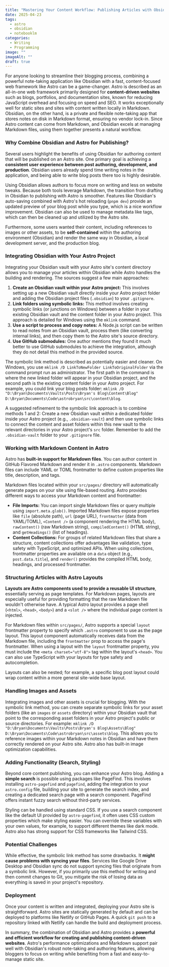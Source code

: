 ```yaml
---
title: "Mastering Your Content Workflow: Publishing Articles with Obsidian and Astro"
date: 2025-04-23
tags:
  - astro
  - obsidian
  - notebooklm
categories:
  - Writing
  - Programming
image: ""
imageAlt: ""
draft: true
---
```

For anyone looking to streamline their blogging process, combining a powerful note-taking application like Obsidian with a fast, content-focused web framework like Astro can be a game-changer. Astro is described as an all-in-one web framework primarily designed for **content-driven websites** such as blogs, portfolios, and documentation sites, known for reducing JavaScript overhead and focusing on speed and SEO. It works exceptionally well for static sites and sites with content written locally in Markdown. Obsidian, on the other hand, is a private and flexible note-taking app that stores notes on disk in Markdown format, ensuring no vendor lock-in. Since Astro content can come from Markdown, and Obsidian excels at managing Markdown files, using them together presents a natural workflow.

### Why Combine Obsidian and Astro for Publishing?

Several users highlight the benefits of using Obsidian for authoring content that will be published on an Astro site. One primary goal is achieving a **consistent user experience between post authoring, development, and production**. Obsidian users already spend time writing notes in the application, and being able to write blog posts there too is highly desirable.

Using Obsidian allows authors to focus more on writing and less on website tweaks. Because both tools leverage Markdown, the transition from drafting in Obsidian to publishing with Astro is smoother. Features like Obsidian's auto-saving combined with Astro's hot reloading (`pnpm dev`) provide an updated preview of your blog post while you type, which is a nice workflow improvement. Obsidian can also be used to manage metadata like tags, which can then be cleaned up and utilized by the Astro site.

Furthermore, some users wanted their content, including references to images or other assets, to be **self-contained** within the authoring environment (Obsidian) and render the same way in Obsidian, a local development server, and the production blog.

### Integrating Obsidian with Your Astro Project

Integrating your Obsidian vault with your Astro site's content directory allows you to manage your articles within Obsidian while Astro handles the building and rendering. The sources suggest a few main approaches:

1. **Create an Obsidian vault within your Astro project:** This involves setting up a new Obsidian vault directly inside your Astro project folder and adding the Obsidian project files (`.obsidian`) to your `.gitignore`.
2. **Link folders using symbolic links:** This method involves creating symbolic links (or junctions on Windows) between a folder in your existing Obsidian vault and the content folder in your Astro project. This approach is detailed for Windows using the `mklink` command.
3. **Use a script to process and copy notes:** A Node.js script can be written to read notes from an Obsidian vault, process them (like converting internal links), and then copy them to the Astro site's source directory.
4. **Use GitHub submodules:** One author mentions they found it much better to use GitHub submodules to achieve the integration, although they do not detail this method in the provided source.

The symbolic link method is described as potentially easier and cleaner. On Windows, you use `mklink /D LinkToNewFolder LinkToOriginalFolder` via the command prompt run as administrator. The first path in the command is where the new linked folder will appear in your Obsidian project, and the second path is the existing content folder in your Astro project. For example, you could link your blog posts folder: `mklink /D "D:\Bryan\Documents\Vaults\Posts\Bryan's Blog\Content\Blog" D:\Bryan\Documents\Code\astrobryan\src\content\blog`.

A suggested refinement to the symbolic link approach is to combine methods 1 and 2: Create a new Obsidian vault _within_ a dedicated folder inside your Astro project (e.g., `.obsidian-vault`) and then use symbolic links to connect the content and asset folders within this new vault to the relevant directories in your Astro project's `src` folder. Remember to add the `.obsidian-vault` folder to your `.gitignore` file.

### Working with Markdown Content in Astro

Astro has **built-in support for Markdown files**. You can author content in GitHub Flavored Markdown and render it in `.astro` components. Markdown files can include YAML or TOML frontmatter to define custom properties like title, description, and tags.

Markdown files located within your `src/pages/` directory will automatically generate pages on your site using file-based routing. Astro provides different ways to access your Markdown content and frontmatter:

- **File Imports:** You can import single Markdown files or query multiple using `import.meta.glob()`. Imported Markdown files expose properties like `file` (absolute path), `url` (page URL), `frontmatter` (data from YAML/TOML), `<Content />` (a component rendering the HTML body), `rawContent()` (raw Markdown string), `compiledContent()` (HTML string), and `getHeadings()` (list of headings).
- **Content Collections:** For groups of related Markdown files that share a structure, content collections offer advantages like validation, type safety with TypeScript, and optimized APIs. When using collections, frontmatter properties are available on a `data` object (e.g., `post.data.title`), and `render()` provides the compiled HTML body, headings, and processed frontmatter.

### Structuring Articles with Astro Layouts

**Layouts are Astro components used to provide a reusable UI structure**, essentially serving as page templates. For Markdown pages, layouts are especially useful for providing formatting that the raw Markdown file wouldn't otherwise have. A typical Astro layout provides a page shell (`<html>`, `<head>`, `<body>`) and a `<slot />` where the individual page content is injected.

For Markdown files within `src/pages/`, Astro supports a special `layout` frontmatter property to specify which `.astro` component to use as the page layout. This layout component automatically receives data from the Markdown file, including the `frontmatter` prop to access the page's frontmatter. When using a layout with the `layout` frontmatter property, you must include the `<meta charset="utf-8">` tag within the layout's `<head>`. You can also use TypeScript with your layouts for type safety and autocompletion.

Layouts can also be nested; for example, a specific blog post layout could wrap content within a more general site-wide base layout.

### Handling Images and Assets

Integrating images and other assets is crucial for blogging. With the symbolic link method, you can create separate symbolic links for your asset folders (like an `images` or `assets` directory) within your Obsidian vault that point to the corresponding asset folders in your Astro project's public or source directories. For example: `mklink /D "D:\Bryan\Documents\Vaults\Posts\Bryan's Blog\Assets\Blog" D:\Bryan\Documents\Code\astrobryan\src\assets\blog`. This allows you to reference images within your Markdown notes in Obsidian and have them correctly rendered on your Astro site. Astro also has built-in image optimization capabilities.

### Adding Functionality (Search, Styling)

Beyond core content publishing, you can enhance your Astro blog. Adding a **simple search** is possible using packages like PageFind. This involves installing `astro-pagefind` and `pagefind`, adding the integration to your `astro.config` file, building your site to generate the search index, and creating a dedicated search page with a search component. PageFind offers instant fuzzy search without third-party services.

Styling can be handled using standard CSS. If you use a search component like the default UI provided by `astro-pagefind`, it often uses CSS custom properties which make styling easier. You can override these variables with your own values, for example, to support different themes like dark mode. Astro also has strong support for CSS frameworks like Tailwind CSS.

### Potential Challenges

While effective, the symbolic link method has some drawbacks. It **might cause problems with syncing your files**. Services like Google Drive Desktop and Obsidian sync do not support syncing files that originate from a symbolic link. However, if you primarily use this method for writing and then commit changes to Git, you mitigate the risk of losing data as everything is saved in your project's repository.

### Deployment

Once your content is written and integrated, deploying your Astro site is straightforward. Astro sites are statically generated by default and can be deployed to platforms like Netlify or GitHub Pages. A quick `git push` to a repository linked with Netlify can handle the build and deployment process.

In summary, the combination of Obsidian and Astro provides a **powerful and efficient workflow for creating and publishing content-driven websites**. Astro's performance optimizations and Markdown support pair well with Obsidian's robust note-taking and authoring features, allowing bloggers to focus on writing while benefiting from a fast and easy-to-manage static site.